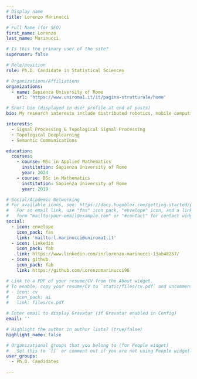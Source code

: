 ```yaml
---
# Display name
title: Lorenzo Marinucci

# Full Name (for SEO)
first_name: Lorenzo
last_name: Marinucci

# Is this the primary user of the site?
superuser: false

# Role/position
role: Ph.D. Candidate in Statistical Sciences

# Organizations/Affiliations
organizations:
  - name: Sapienza University of Rome
    url: 'https://www.uniroma1.it/it/pagina-strutturale/home'

# Short bio (displayed in user profile at end of posts)
bio: My research interests include distributed robotics, mobile computing and programmable matter.

interests:
  - Signal Processing & Topological Signal Processing
  - Topological Deeplearning
  - Semantic Communications

education:
  courses:
    - course: MSc in Applied Mathematics
      institution: Sapienza University of Rome
      year: 2024
    - course: BSc in Mathematics
      institution: Sapienza University of Rome
      year: 2019

# Social/Academic Networking
# For available icons, see: https://docs.hugoblox.com/getting-started/page-builder/#icons
#   For an email link, use "fas" icon pack, "envelope" icon, and a link in the
#   form "mailto:your-email@example.com" or "#contact" for contact widget.
social:
  - icon: envelope
    icon_pack: fas
    link: 'mailto:l.marinucci@uniroma1.it'
  - icon: linkedin
    icon_pack: fab
    link: https://www.linkedin.com/in/lorenzo-marinucci-13ab48267/
  - icon: github
    icon_pack: fab
    link: https://github.com/Lorenzomarinucci96

# Link to a PDF of your resume/CV from the About widget.
# To enable, copy your resume/CV to `static/files/cv.pdf` and uncomment the lines below.
# - icon: cv
#   icon_pack: ai
#   link: files/cv.pdf

# Enter email to display Gravatar (if Gravatar enabled in Config)
email: ''

# Highlight the author in author lists? (true/false)
highlight_name: false

# Organizational groups that you belong to (for People widget)
#   Set this to `[]` or comment out if you are not using People widget.
user_groups:
  - Ph.D. Candidates
   
---
```


